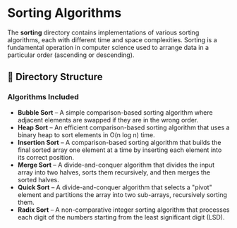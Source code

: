 # Sorting Algorithms

The **sorting** directory contains implementations of various sorting algorithms, each with different time and space complexities. Sorting is a fundamental operation in computer science used to arrange data in a particular order (ascending or descending).

## 📂 Directory Structure

### **Algorithms Included**

- **Bubble Sort** – A simple comparison-based sorting algorithm where adjacent elements are swapped if they are in the wrong order.
- **Heap Sort** – An efficient comparison-based sorting algorithm that uses a binary heap to sort elements in O(n log n) time.
- **Insertion Sort** – A comparison-based sorting algorithm that builds the final sorted array one element at a time by inserting each element into its correct position.
- **Merge Sort** – A divide-and-conquer algorithm that divides the input array into two halves, sorts them recursively, and then merges the sorted halves.
- **Quick Sort** – A divide-and-conquer algorithm that selects a "pivot" element and partitions the array into two sub-arrays, recursively sorting them.
- **Radix Sort** – A non-comparative integer sorting algorithm that processes each digit of the numbers starting from the least significant digit (LSD).
